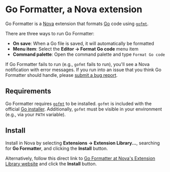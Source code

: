 # Go Formatter, a Nova extension

Go Formatter is a [Nova](https://nova.app) extension that formats [Go](https://go.dev) code using [`gofmt`](https://pkg.go.dev/cmd/gofmt).

There are three ways to run Go Formatter:

- **On save**: When a Go file is saved, it will automatically be formatted
- **Menu item**: Select the **Editor → Format Go code** menu item
- **Command palette**: Open the command palette and type `Format Go code`

If Go Formatter fails to run (e.g., `gofmt` fails to run), you'll see a Nova notification with error messages. If you run into an issue that you think Go Formatter should handle, please [submit a bug report](https://github.com/jbrudvik/nova-go-formatter/issues).

## Requirements

Go Formatter requires [`gofmt`](https://pkg.go.dev/cmd/gofmt) to be installed. `gofmt` is included with the official [Go installer](https://go.dev/dl). Additionally, `gofmt` must be visible in your environment (e.g., via your `PATH` variable).

## Install

Install in Nova by selecting **Extensions → Extension Library...**, searching for **Go Formatter**, and clicking the **Install** button.

Alternatively, follow this direct link to [Go Formatter at Nova's Extension Library website](https://extensions.panic.com/extensions/me.brudvik/me.brudvik.nova-go-formatter/) and click the **Install** button.
